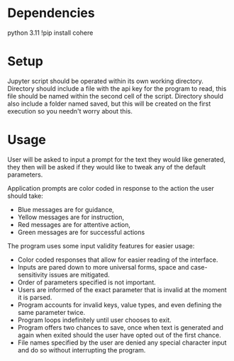# Dependencies
python 3.11
!pip install cohere

# Setup
Jupyter script should be operated within its own working directory.
Directory should include a file with the api key for the program to read, this file should be named within the second cell of the script.
Directory should also include a folder named saved, but this will be created on the first execution so you needn't worry about this.

# Usage
User will be asked to input a prompt for the text they would like generated,
they then will be asked if they would like to tweak any of the default parameters.

Application prompts are color coded in response to the action the user should take:
- Blue messages are for guidance,
- Yellow messages are for instruction,
- Red messages are for attentive action,
- Green messages are for successful actions

The program uses some input validity features for easier usage:
- Color coded responses that allow for easier reading of the interface.
- Inputs are pared down to more universal forms, space and case-sensitivity issues are mitigated.
- Order of parameters specified is not important.
- Users are informed of the exact parameter that is invalid at the moment it is parsed.
- Program accounts for invalid keys, value types, and even defining the same parameter twice.
- Program loops indefinitely until user chooses to exit.
- Program offers two chances to save, once when text is generated and again when exited should the
user have opted out of the first chance.
- File names specified by the user are denied any special character input and do so without
interrupting the program.

